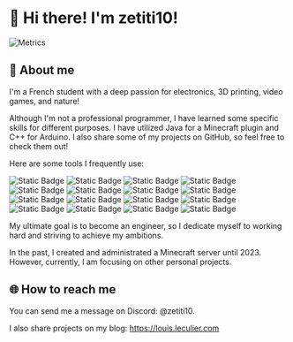 # 👋 Hi there! I'm zetiti10!

![Metrics](https://metrics.lecoq.io/zetiti10?template=classic&isocalendar=1&languages=1&base=header%2C%20activity%2C%20community%2C%20repositories%2C%20metadata&base.indepth=false&base.hireable=false&base.skip=false&isocalendar=false&isocalendar.duration=half-year&languages=false&languages.limit=8&languages.threshold=0%25&languages.other=false&languages.colors=github&languages.sections=most-used&languages.indepth=false&languages.analysis.timeout=15&languages.analysis.timeout.repositories=7.5&languages.categories=markup%2C%20programming&languages.recent.categories=markup%2C%20programming&languages.recent.load=300&languages.recent.days=14&config.timezone=Europe%2FParis)

## 📖 About me

I'm a French student with a deep passion for electronics, 3D printing, video games, and nature!

Although I'm not a professional programmer, I have learned some specific skills for different purposes. I have utilized Java for a Minecraft plugin and C++ for Arduino. I also share some of my projects on GitHub, so feel free to check them out!

Here are some tools I frequently use:

![Static Badge](https://img.shields.io/badge/OS-Debian-informational?style=flat&logo=debian&logoColor=white&color=blue)
![Static Badge](https://img.shields.io/badge/OS-Android-informational?style=flat&logo=android&logoColor=white&color=blue)
![Static Badge](https://img.shields.io/badge/Desktop-KDE_Plasma-informational?style=flat&logo=kde&logoColor=white&color=blue)
![Static Badge](https://img.shields.io/badge/Editor-VS_Code-informational?style=flat&logo=visualstudiocode&logoColor=white&color=blue)
![Static Badge](https://img.shields.io/badge/Code-C++-informational?style=flat&logo=cplusplus&logoColor=white&color=blue)
![Static Badge](https://img.shields.io/badge/Code-Python-informational?style=flat&logo=python&logoColor=white&color=blue)
![Static Badge](https://img.shields.io/badge/Code-HTML-informational?style=flat&logo=html5&logoColor=white&color=blue)
![Static Badge](https://img.shields.io/badge/Code-CSS-informational?style=flat&logo=css3&logoColor=white&color=blue)
![Static Badge](https://img.shields.io/badge/Code-Java-informational?style=flat&logo=coffeescript&logoColor=white&color=blue)
![Static Badge](https://img.shields.io/badge/Code-Markdown-informational?style=flat&logo=markdown&logoColor=white&color=blue)
![Static Badge](https://img.shields.io/badge/Platform-GitHub-informational?style=flat&logo=github&logoColor=white&color=blue)
![Static Badge](https://img.shields.io/badge/Platform-Git-informational?style=flat&logo=git&logoColor=white&color=blue)
![Static Badge](https://img.shields.io/badge/Home-Home_Assistant-informational?style=flat&logo=homeassistant&logoColor=white&color=blue)
![Static Badge](https://img.shields.io/badge/Assistant-Google_Assistant-informational?style=flat&logo=googleassistant&logoColor=white&color=blue)
![Static Badge](https://img.shields.io/badge/Tool-Notion-informational?style=flat&logo=notion&logoColor=white&color=blue)
![Static Badge](https://img.shields.io/badge/Electronics-Arduino-informational?style=flat&logo=arduino&logoColor=white&color=blue)

My ultimate goal is to become an engineer, so I dedicate myself to working hard and striving to achieve my ambitions.

In the past, I created and administrated a Minecraft server until 2023. However, currently, I am focusing on other personal projects.

## 🌐 How to reach me

You can send me a message on Discord: @zetiti10.

I also share projects on my blog: https://louis.leculier.com
